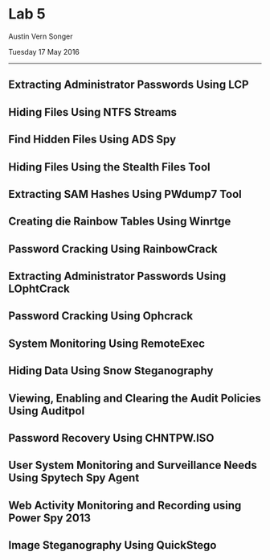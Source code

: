 Lab 5
=====

Austin Vern Songer

Tuesday 17 May 2016

----



Extracting Administrator Passwords Using LCP
-------------------------------------------------------------------------

Hiding Files Using NTFS Streams
-------------------------------------------------------------------------

Find Hidden Files Using ADS Spy
-------------------------------------------------------------------------

Hiding Files Using the Stealth Files Tool
-------------------------------------------------------------------------

Extracting SAM Hashes Using PWdump7 Tool
-------------------------------------------------------------------------

Creating die Rainbow Tables Using Winrtge
-------------------------------------------------------------------------

Password Cracking Using RainbowCrack
-------------------------------------------------------------------------

Extracting Administrator Passwords Using LOphtCrack
-------------------------------------------------------------------------

Password Cracking Using Ophcrack
-------------------------------------------------------------------------

System Monitoring Using RemoteExec
-------------------------------------------------------------------------

Hiding Data Using Snow Steganography
-------------------------------------------------------------------------

Viewing, Enabling and Clearing the Audit Policies Using Auditpol
-------------------------------------------------------------------------

Password Recovery Using CHNTPW.ISO
-------------------------------------------------------------------------

User System Monitoring and Surveillance Needs Using Spytech Spy Agent
-------------------------------------------------------------------------

Web Activity Monitoring and Recording using Power Spy 2013
-------------------------------------------------------------------------

Image Steganography Using QuickStego
-------------------------------------------------------------------------